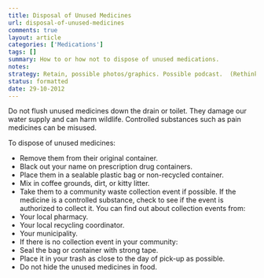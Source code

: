 ```yaml
---
title: Disposal of Unused Medicines
url: disposal-of-unused-medicines
comments: true
layout: article
categories: ['Medications']
tags: []
summary: How to or how not to dispose of unused medications.
notes:
strategy: Retain, possible photos/graphics. Possible podcast.  (Rethink? No. Some re-writing? No. Graphics or diagrams? Yes. Photography? Yes. Podcast or audio? Yes. Video? No)
status: formatted 
date: 29-10-2012
---
```

Do not flush unused medicines down the drain or toilet. They damage our water supply and can harm wildlife. Controlled substances such as pain medicines can be misused.

To dispose of unused medicines:

* Remove them from their original container.
* Black out your name on prescription drug containers.
* Place them in a sealable plastic bag or non-recycled container. 
* Mix in coffee grounds, dirt, or kitty litter.
* Take them to a community waste collection event if possible. If the medicine is a controlled substance, check to see if the event is authorized to collect it. You can find out about collection events from:
* Your local pharmacy.
* Your local recycling coordinator.
* Your municipality.
* If there is no collection event in your community:
* Seal the bag or container with strong tape. 
* Place it in your trash as close to the day of pick-up as possible.
* Do not hide the unused medicines in food.